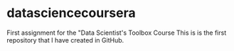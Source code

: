 datasciencecoursera
===================

First assignment for the "Data Scientist's Toolbox Course
This is is the first repository that I have created in GitHub.
